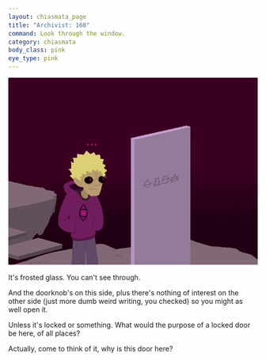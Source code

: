 ```yaml
---
layout: chiasmata_page
title: "Archivist: 160"
command: Look through the window.
category: chiasmata
body_class: pink
eye_type: pink
---
```


![160](/chiasmata/images/narrative/159.png)

It's frosted glass. You can't see through.

And the doorknob's on this side, plus there's nothing of interest on the other side (just more dumb weird writing, you checked) so you might as well open it.

Unless it's locked or something. What would the purpose of a locked door be here, of all places?

Actually, come to think of it, why is this door here?